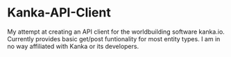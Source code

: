 # Kanka-API-Client

My attempt at creating an API client for the worldbuilding software kanka.io. Currently provides basic get/post funtionality for most entity types. I am in no way affiliated with Kanka or its developers.
